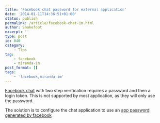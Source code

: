 ```yaml
---
title: 'Facebook chat password for external application'
date: '2014-01-11T14:36:51+01:00'
status: publish
permalink: /article/facebook-chat-im.html
author: Snakefoot
excerpt: ''
type: post
id: 840
category:
    - Tips
tag:
    - facebook
    - miranda-im
post_format: []
tags:
    - 'facebook,miranda-im'
---
```

[Facebook chat](https://www.facebook.com/sitetour/chat.php) with two step verification requires a password and then a login token. This is not supported by most application, as they will only use the password.  
  
 The solution is to configure the chat application to use an [app password generated by facebook](https://www.facebook.com/help/249378535085386/)
